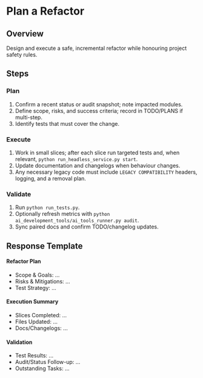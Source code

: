 # Plan a Refactor

## Overview
Design and execute a safe, incremental refactor while honouring project safety rules.

## Steps
### Plan
1. Confirm a recent status or audit snapshot; note impacted modules.
2. Define scope, risks, and success criteria; record in TODO/PLANS if multi-step.
3. Identify tests that must cover the change.

### Execute
1. Work in small slices; after each slice run targeted tests and, when relevant, `python run_headless_service.py start`.
2. Update documentation and changelogs when behaviour changes.
3. Any necessary legacy code must include `LEGACY COMPATIBILITY` headers, logging, and a removal plan.

### Validate
1. Run `python run_tests.py`.
2. Optionally refresh metrics with `python ai_development_tools/ai_tools_runner.py audit`.
3. Sync paired docs and confirm TODO/changelog updates.

## Response Template
#### Refactor Plan
- Scope & Goals: ...
- Risks & Mitigations: ...
- Test Strategy: ...

#### Execution Summary
- Slices Completed: ...
- Files Updated: ...
- Docs/Changelogs: ...

#### Validation
- Test Results: ...
- Audit/Status Follow-up: ...
- Outstanding Tasks: ...

